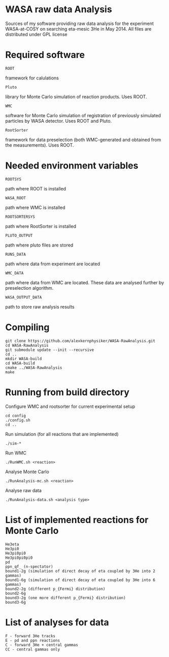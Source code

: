 WASA raw data Analysis
======================
Sources of my software providing raw data analysis for the experiment WASA-at-COSY on searching eta-mesic 3He in May 2014.
All files are distributed under GPL license



Required software
=================
    ROOT
framework for calulations

    Pluto
library for Monte Carlo simulation of reaction products. Uses ROOT.

    WMC
software for Monte Carlo simulation of registration of previously simulated particles by WASA detector. Uses ROOT and Pluto.

    RootSorter
framework for data preselection (both WMC-generated and obtained from the measurements). Uses ROOT.


Needed environment variables
============================
    ROOTSYS
path where ROOT is installed

    WASA_ROOT
path where WMC is installed

    ROOTSORTERSYS
path where RootSorter is installed

    PLUTO_OUTPUT
path where pluto files are stored

    RUNS_DATA
path where data from experiment are located

    WMC_DATA
path where data from WMC are located. These data are analysed further by preselection algorithm.

    WASA_OUTPUT_DATA
path to store raw analysis results


Compiling
=========

    git clone https://github.com/alexkernphysiker/WASA-RawAnalysis.git
    cd WASA-RawAnalysis
    git submodule update --init --recursive
    cd ..
    mkdir WASA-build
    cd WASA-build
    cmake ../WASA-RawAnalysis
    make

Running from build directory
============================

Configure WMC and rootsorter for current experimental setup

    cd config
    ./config.sh 
    cd ..

Run simulation (for all reactions that are implemented)

    ./sim-*

Run WMC

    ./RunWMC.sh <reaction>

Analyse Monte Carlo

    ./RunAnalysis-mc.sh <reaction>

Analyse raw data

    ./RunAnalysis-data.sh <analysis type>


List of implemented reactions for Monte Carlo
=============================================

    He3eta
    He3pi0
    He3pi0pi0
    He3pi0pi0pi0
    pd
    ppn_qf_ (n-spectator)
    bound1-2g (simulation of direct decay of eta coupled by 3He into 2 gammas)
    bound1-6g (simulation of direct decay of eta coupled by 3He into 6 gammas)
    bound2-2g (different p_{Fermi} distribution)
    bound2-6g
    bound3-2g (one more different p_{Fermi} distribution)
    bound3-6g 

List of analyses for data
=========================

    F - forward 3He tracks
    E - pd and ppn reactions
    C - forward 3He + central gammas
    CC - central gammas only